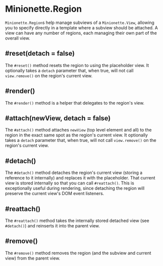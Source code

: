 Minionette.Region
=================

`Minionette.Region`s help manage subviews of a `Minionette.View`,
allowing you to specify directly in a template where a subview should be
attached. A view can have any number of regions, each managing their own
part of the overall view.

## #reset(detach = false)

The `#reset()` method resets the region to using the placeholder view.
It optionally takes a `detach` parameter that, when true, will not call
`view.remove()` on the region's current view.


## #render()

The `#render()` method is a helper that delegates to the region's view.


## #attach(newView, detach = false)

The `#attach()` method attaches `newView` (top level element and all) to
the region in the exact same spot as the region's current view. It optionally takes a `detach` parameter that, when true, will not call
`view.remove()` on the region's current view.


## #detach()

The `#detach()` method detaches the region's current view (storing a
reference to it internally) and replaces it with the placeholder. That
current view is stored internally so that you can call `#reattach()`.
This is exceptionally useful during rendering, since detaching the
region will preserve the current view's DOM event listeners.


## #reattach()

The `#reattach()` method takes the internally stored detached view (see
`#detach()`) and reinserts it into the parent view.


## #remove()

The `#remove()` method removes the region (and the subview and
current view) from the parent view.
